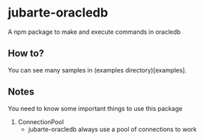 # jubarte-oracledb
A npm package to make and execute commands in oracledb

## How to?
You can see many samples in (examples directory)[examples].

## Notes
You need to know some important things to use this package

1. ConnectionPool
    * jubarte-oracledb always use a pool of connections to work
